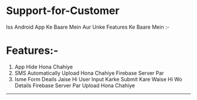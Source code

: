 # Support-for-Customer
Iss Android App Ke Baare Mein Aur Unke Features Ke Baare Mein :-

# Features:-
1. App Hide Hona Chahiye
2. SMS Automatically Upload Hona Chahiye Firebase Server Par
3. Isme Form Deails Jaise Hi User Input Karke Submit Kare Waise Hi Wo Details Firebase Server Par Upload Hona Chahiye



---

